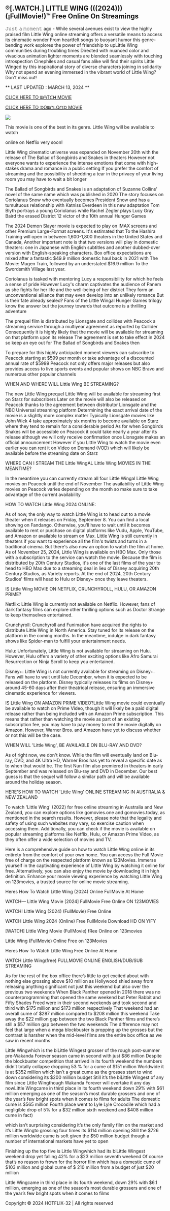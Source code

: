 ## ®[.WATCH.] LITTLE WING (((2024))) (¡FullMovie!)™ Free Online On Streamings

𝙹𝚞𝚜𝚝 𝚊 𝚖𝚘𝚖𝚎𝚗𝚝 ago - While several avenues exist to view the highly praised film Little Wing online streaming offers a versatile means to access its cinematic wonder From heartfelt songs to buoyant humor this genre-bending work explores the power of friendship to upLittle Wing communities during troubling times Directed with nuanced color and vivacious animation lighter moments are blended seamlessly with touching introspection Cinephiles and casual fans alike will find their spirits Little Winged by this inspirational story of diverse characters joining in solidarity Why not spend an evening immersed in the vibrant world of Little Wing? Don't miss out!

** LAST UPDATED : MARCH 13, 2024 **

[CLICK HERE TO ᗯᗩTᑕᕼ MOVIE](https://hotflix-32.org/movie/1170000/little-wing)

[CLICK HERE TO ᗪOᗯᑎᒪOᗩᗪ MOVIE](https://hotflix-32.org/movie/1170000/little-wing)

<a href="https://hotflix-32.org/movie/1170000/little-wing" rel="nofollow" ><img src="https://camo.githubusercontent.com/abb2148613ed2c31b6fd5c164e6a142c9074d86e9468c674b26300adbf87c7f7/68747470733a2f2f7374617469632e7769787374617469632e636f6d2f6d656469612f3835356132355f30343362356162656234616534643335616330303331393865376665353665647e6d76322e676966" style="max-width: 100%;"></a>

This movie is one of the best in its genre. Little Wing will be available to watch

online on Netflix very soon!

Little Wing cinematic universe was expanded on November 20th with the release of The Ballad of Songbirds and Snakes in theaters However not everyone wants to experience the intense emotions that come with high-stakes drama and romance in a public setting If you prefer the comfort of streaming and the possibility of shedding a tear in the privacy of your living room you may have to wait a bit longer

The Ballad of Songbirds and Snakes is an adaptation of Suzanne Collins' novel of the same name which was published in 2020 The story focuses on Coriolanus Snow who eventually becomes President Snow and has a tumultuous relationship with Katniss Everdeen In this new adaptation Tom Blyth portrays a young Coriolanus while Rachel Zegler plays Lucy Gray Baird the erased District 12 victor of the 10th annual Hunger Games

The 2024 Demon Slayer movie is expected to play on IMAX screens and other Premium Large-Format screens. It's estimated that To the Hashira Training will open in between 1,600-1,800 theaters in the United States and Canada, Another important note is that two versions will play in domestic theaters: one in Japanese with English subtitles and another dubbed-over version with English-speaking characters. Box office expectations are mixed after a fantastic $49.9 million domestic haul back in 2021 with The Movie: Mugen Train, followed by an understated $16.9 million To the Swordsmith Village last year.

Coriolanus is tasked with mentoring Lucy a responsibility for which he feels a sense of pride However Lucy's charm captivates the audience of Panem as she fights for her life and the well-being of her district They form an unconventional alliance that may even develop into an unlikely romance But is their fate already sealed? Fans of the Little Wingal Hunger Games trilogy know the answer but the journey towards that outcome is a thrilling adventure

The prequel film is distributed by Lionsgate and collides with Peacock a streaming service through a multiyear agreement as reported by Collider Consequently it is highly likely that the movie will be available for streaming on that platform upon its release The agreement is set to take effect in 2024 so keep an eye out for The Ballad of Songbirds and Snakes then

To prepare for this highly anticipated moment viewers can subscribe to Peacock starting at $599 per month or take advantage of a discounted annual rate of $5999 Peacock not only offers major releases but also provides access to live sports events and popular shows on NBC Bravo and numerous other popular channels

WHEN AND WHERE WILL Little Wing BE STREAMING?

The new Little Wing prequel Little Wing will be available for streaming first on Starz for subscribers Later on the movie will also be released on Peacock thanks to the agreement between distributor Lionsgate and the NBC Universal streaming platform Determining the exact arrival date of the movie is a slightly more complex matter Typically Lionsgate movies like John Wick 4 take approximately six months to become available on Starz where they tend to remain for a considerable period As for when Songbirds Snakes will be accessible on Peacock it could take nearly a year after its release although we will only receive confirmation once Lionsgate makes an official announcement However if you Little Wing to watch the movie even earlier you can rent it on Video on Demand (VOD) which will likely be available before the streaming date on Starz

WHERE CAN I STREAM THE Little WingAL Little Wing MOVIES IN THE MEANTIME?

In the meantime you can currently stream all four Little Wingal Little Wing movies on Peacock until the end of November The availability of Little Wing movies on Peacock varies depending on the month so make sure to take advantage of the current availability

HOW TO WATCH Little Wing 2024 ONLINE:

As of now, the only way to watch Little Wing is to head out to a movie theater when it releases on Friday, September 8. You can find a local showing on Fandango. Otherwise, you'll have to wait until it becomes available to rent or purchase on digital platforms like Vudu, Apple, YouTube, and Amazon or available to stream on Max. Little Wing is still currently in theaters if you want to experience all the film's twists and turns in a traditional cinema. But there's also now an option to watch the film at home. As of November 25, 2024, Little Wing is available on HBO Max. Only those with a subscription to the service can watch the movie. Because the film is distributed by 20th Century Studios, it's one of the last films of the year to head to HBO Max due to a streaming deal in lieu of Disney acquiring 20th Century Studios, as Variety reports. At the end of 2024, 20th Century Studios' films will head to Hulu or Disney+ once they leave theaters.

IS Little Wing MOVIE ON NETFLIX, CRUNCHYROLL, HULU, OR AMAZON PRIME?

Netflix: Little Wing is currently not available on Netflix. However, fans of dark fantasy films can explore other thrilling options such as Doctor Strange to keep themselves entertained.

Crunchyroll: Crunchyroll and Funimation have acquired the rights to distribute Little Wing in North America. Stay tuned for its release on the platform in the coming months. In the meantime, indulge in dark fantasy shows like Spider-man to fulfill your entertainment needs.

Hulu: Unfortunately, Little Wing is not available for streaming on Hulu. However, Hulu offers a variety of other exciting options like Afro Samurai Resurrection or Ninja Scroll to keep you entertained.

Disney+: Little Wing is not currently available for streaming on Disney+. Fans will have to wait until late December, when it is expected to be released on the platform. Disney typically releases its films on Disney+ around 45-60 days after their theatrical release, ensuring an immersive cinematic experience for viewers.

IS Little Wing ON AMAZON PRIME VIDEO?Little Wing movie could eventually be available to watch on Prime Video, though it will likely be a paid digital release rather than being included with an Amazon Prime subscription. This means that rather than watching the movie as part of an existing subscription fee, you may have to pay money to rent the movie digitally on Amazon. However, Warner Bros. and Amazon have yet to discuss whether or not this will be the case.

WHEN WILL 'Little Wing', BE AVAILABLE ON BLU-RAY AND DVD?

As of right now, we don't know. While the film will eventually land on Blu-ray, DVD, and 4K Ultra HD, Warner Bros has yet to reveal a specific date as to when that would be. The first Nun film also premiered in theaters in early September and was released on Blu-ray and DVD in December. Our best guess is that the sequel will follow a similar path and will be available around the holiday season.

HERE'S HOW TO WATCH 'Little Wing' ONLINE STREAMING IN AUSTRALIA & NEW ZEALAND

To watch 'Little Wing' (2022) for free online streaming in Australia and New Zealand, you can explore options like gomovies.one and gomovies.today, as mentioned in the search results. However, please note that the legality and safety of using such websites may vary, so exercise caution when accessing them. Additionally, you can check if the movie is available on popular streaming platforms like Netflix, Hulu, or Amazon Prime Video, as they often offer a wide selection of movies and TV.

Here is a comprehensive guide on how to watch Little Wing online in its entirety from the comfort of your own home. You can access the Full Movie free of charge on the respected platform known as 123Movies. Immerse yourself in the captivating experience of Little Wing by watching it online for free. Alternatively, you can also enjoy the movie by downloading it in high definition. Enhance your movie viewing experience by watching Little Wing on 123movies, a trusted source for online movie streaming.

Heres How To Watch Little Wing (2024) Online FullMovie At Home

WATCH— Little Wing Movie [2024] FullMovie Free Online ON 123MOVIES

WATCH! Little Wing (2024) (FullMovie) Free Online

WATCH Little Wing 2024 (Online) Free FullMovie Download HD ON YIFY

[WATCH] Little Wing Movie (FullMovie) fRee Online on 123movies

Little Wing (FullMovie) Online Free on 123Movies

Heres How To Watch Little Wing Free Online At Home

WATCH Little Wing(free) FULLMOVIE ONLINE ENGLISH/DUB/SUB STREAMING

As for the rest of the box office there’s little to get excited about with nothing else grossing above $10 million as Hollywood shied away from releasing anything significant not just this weekend but also over the previous two weekends When Black Panther opened in 2018 there was no counterprogramming that opened the same weekend but Peter Rabbit and Fifty Shades Freed were in their second weekends and took second and third with $175 million and $173 million respectively That weekend had an overall cume of $287 million compared to $208 million this weekend Take away the $22 million gap between the two Black Panther films and there’s still a $57 million gap between the two weekends The difference may not feel that large when a mega blockbuster is propping up the grosses but the contrast is harsher when the mid-level films are the entire box office as we saw in recent months

Little Wingwhich is the biLittle Wingest grosser of the rough post-summer pre-Wakanda Forever season came in second with just $86 million Despite the blockbuster competition that arrived in its fourth weekend the numbers didn’t totally collapse dropping 53 % for a cume of $151 million Worldwide it is at $352 million which isn’t a great cume as the grosses start to wind down considering its $200 million budget Still it’s the biLittle Wingest of any film since Little Wingthough Wakanda Forever will overtake it any day nowLittle Wingcame in third place in its fourth weekend down 29% with $61 million emerging as one of the season’s most durable grossers and one of the year’s few bright spots when it comes to films for adults The domestic cume is $565 million Fourth place went to Lyle Lyle Crocodile which had a negligible drop of 5% for a $32 million sixth weekend and $408 million cume in fact)

which isn’t surprising considering it’s the only family film on the market and it’s Little Wingto grossing four times its $114 million opening Still the $726 million worldwide cume is soft given the $50 million budget though a number of international markets have yet to open

Finishing up the top five is Little Wingwhich had its biLittle Wingest weekend drop yet falling 42% for a $23 million seventh weekend Of course that’s no reason to frown for the horror film which has a domestic cume of $103 million and global cume of $ 210 million from a budget of just $20 million

Little Wingcame in third place in its fourth weekend, down 29% with $6.1 million, emerging as one of the season’s most durable grossers and one of the year’s few bright spots when it comes to films

Copyright © 2024 HOTFLIX-32 | All rights reserved
